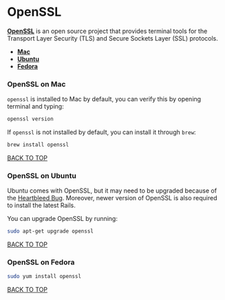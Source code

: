 OpenSSL
=======
[**OpenSSL**](https://www.openssl.org/) is an open source project that provides terminal tools for the Transport Layer Security (TLS) and Secure Sockets Layer (SSL) protocols.

* [**Mac**](#openssl-on-mac)
* [**Ubuntu**](#openssl-on-ubuntu)
* [**Fedora**](#openssl-on-fedora)

### OpenSSL on Mac
`openssl` is installed to Mac by default, you can verify this by opening terminal and typing:
```sh
openssl version
```

If `openssl` is not installed by default, you can install it through `brew`:
```sh
brew install openssl
```
[BACK TO TOP](https://github.com/ctrl-alt-del/devenv/tree/master/network)



### OpenSSL on Ubuntu
Ubuntu comes with OpenSSL, but it may need to be upgraded because of the [Heartbleed Bug](http://heartbleed.com).  Moreover, newer version of OpenSSL is also required to install the latest Rails.

You can upgrade OpenSSL by running:
```sh
sudo apt-get upgrade openssl
```
[BACK TO TOP](https://github.com/ctrl-alt-del/devenv/tree/master/network)



### OpenSSL on Fedora
```sh
sudo yum install openssl
```
[BACK TO TOP](https://github.com/ctrl-alt-del/devenv/tree/master/network)
